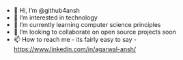 - 👋 Hi, I’m @github4ansh
- 👀 I’m interested in technology
- 🌱 I’m currently learning computer science principles
- 💞️ I’m looking to collaborate on open source projects soon
- 📫 How to reach me - its fairly easy to say - https://www.linkedin.com/in/agarwal-ansh/


<!---
github4ansh/github4ansh is a ✨ special ✨ repository because its `README.md` (this file) appears on your GitHub profile.
You can click the Preview link to take a look at your changes.
--->
